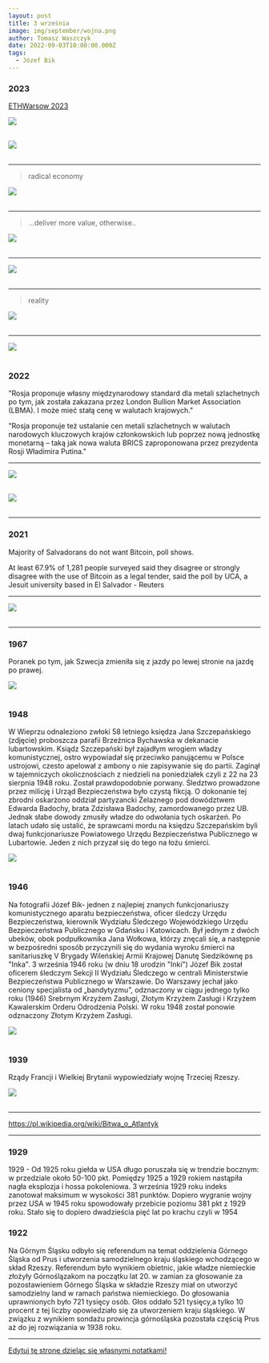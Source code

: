 ```yaml
---
layout: post
title: 3 września
image: img/september/wojna.png
author: Tomasz Waszczyk
date: 2022-09-03T10:00:00.000Z
tags:
  - Józef Bik
---
```


### 2023

[ETHWarsow 2023](https://github.com/TomaszWaszczyk/historia.waszczyk.com/tree/master/src/content/img/august/ethwarsow)

<img src="./img/august/ethwarsow/IMG_0111.JPEG"><br><br>

<img src="./img/august/ethwarsow/IMG_0087.JPEG"><br><br>

---

> radical economy

<img src="./img/august/ethwarsow/IMG_0088.JPEG"><br><br>

---

> ...deliver more value, otherwise..

<img src="./img/august/ethwarsow/IMG_0095.JPEG"><br><br>

---

<img src="./img/august/ethwarsow/IMG_0096.JPEG"><br><br>

---

> reality

<img src="./img/august/ethwarsow/IMG_0104.JPEG"><br><br>

---

<img src="./img/august/ethwarsow/IMG_0112.JPEG"><br><br>

### 2022

"Rosja proponuje własny międzynarodowy standard dla metali szlachetnych po tym, jak została zakazana przez London Bullion Market Association (LBMA). I może mieć stałą cenę w walutach krajowych."

"Rosja proponuje też ustalanie cen metali szlachetnych w walutach narodowych kluczowych krajów członkowskich lub poprzez nową jednostkę monetarną – taką jak nowa waluta BRICS zaproponowana przez prezydenta Rosji Władimira Putina."

---

<img src="./img/september/biden.jpeg"><br><br>

<img src="./img/september/communism.jpeg"><br><br>

---

### 2021

Majority of Salvadorans do not want Bitcoin, poll shows.

At least 67.9% of 1,281 people surveyed said they disagree or strongly disagree with the use of Bitcoin as a legal tender, said the poll by UCA, a Jesuit university based in El Salvador - Reuters

---

<img src="./img/september/mieszkaniapodwyzka.png"><br><br>

---

### 1967

Poranek po tym, jak Szwecja zmieniła się z jazdy po lewej stronie na jazdę po prawej.

<img src="./img/september/prawoszwecja.jpg"><br><br>

### 1948

W Wieprzu odnaleziono zwłoki 58 letniego księdza Jana Szczepańskiego (zdjęcie) proboszcza parafii Brzeźnica Bychawska w dekanacie lubartowskim.
Ksiądz Szczepański był zajadłym wrogiem władzy komunistycznej, ostro wypowiadał się przeciwko panującemu w Polsce ustrojowi, czesto apelował z ambony o nie zapisywanie się do partii.
Zaginął w tajemniczych okolicznościach z niedzieli na poniedziałek czyli z 22 na 23 sierpnia 1948 roku. Został prawdopodobnie porwany.
Śledztwo prowadzone przez milicję i Urząd Bezpieczeństwa było czystą fikcją. O dokonanie tej zbrodni oskarżono oddział partyzancki Żelaznego pod dowództwem Edwarda Badochy, brata Zdzisława Badochy, zamordowanego przez UB. Jednak słabe dowody zmusiły władze do odwołania tych oskarżeń.
Po latach udało się ustalić, że sprawcami mordu na księdzu Szczepańskim byli dwaj funkcjonariusze Powiatowego Urzędu Bezpieczeństwa Publicznego w Lubartowie. Jeden z nich przyzał się do tego na łożu śmierci.

<img src="./img/september/szczepanski.jpg"><br><br>

### 1946

Na fotografii Józef Bik- jednen z najlepiej znanych funkcjonariuszy komunistycznego aparatu bezpieczeństwa, oficer śledczy Urzędu Bezpieczeństwa, kierownik Wydziału Śledczego Wojewódzkiego Urzędu Bezpieczeństwa Publicznego w Gdańsku i Katowicach. Był jednym z dwóch ubeków, obok podpułkownika Jana Wołkowa, którzy znęcali się, a następnie w bezpośredni sposób przyczynili się do wydania wyroku śmierci na sanitariuszkę V Brygady Wileńskiej Armii Krajowej Danutę Siedzikównę ps "Inka".
3 września 1946 roku (w dniu 18 urodzin "Inki") Józef Bik został oficerem śledczym Sekcji II Wydziału Śledczego w centrali Ministerstwie Bezpieczeństwa Publicznego w Warszawie. Do Warszawy jechał jako ceniony specjalista od „bandytyzmu”, odznaczony w ciągu jednego tylko roku (1946) Srebrnym Krzyżem Zasługi, Złotym Krzyżem Zasługi i Krzyżem Kawalerskim Orderu Odrodzenia Polski. W roku 1948 został ponowie odznaczony Złotym Krzyżem Zasługi.

<img src="./img/september/bik.jpg"><br><br>

### 1939

Rządy Francji i Wielkiej Brytanii wypowiedziały wojnę Trzeciej Rzeszy.

<img src="./img/september/wojnaniemcy.jpg"><br><br>

---

https://pl.wikipedia.org/wiki/Bitwa_o_Atlantyk

---

### 1929

1929 - Od 1925 roku giełda w USA długo poruszała się w trendzie bocznym: w przedziale około 50-100 pkt. Pomiędzy 1925 a 1929 rokiem nastąpiła nagła eksplozja i hossa pokoleniowa. 3 września 1929 roku indeks zanotował maksimum w wysokości 381 punktów. Dopiero wygranie wojny przez USA w 1945 roku spowodowały przebicie poziomu 381 pkt z 1929 roku. Stało się to dopiero dwadzieścia pięć lat po krachu czyli w 1954

### 1922

Na Górnym Śląsku odbyło się referendum na temat oddzielenia Górnego Śląska od Prus i utworzenia samodzielnego kraju śląskiego wchodzącego w skład Rzeszy.
Referendum było wynikiem obietnic, jakie władze niemieckie złożyły Górnoślązakom na początku lat 20. w zamian za głosowanie za
pozostawieniem Górnego Śląska w składzie Rzeszy miał on utworzyć samodzielny land w ramach państwa niemieckiego.
Do głosowania uprawnionych było 721 tysięcy osób. Głos oddało 521 tysięcy,a tylko 10 procent z tej liczby opowiedziało się za utworzeniem kraju śląskiego.
W związku z wynikiem sondażu prowincja górnośląska pozostała częścią Prus aż do jej rozwiązania w 1938 roku.

---

<a href="https://github.com/TomaszWaszczyk/historia.waszczyk.com/edit/master/src/content/september-3.md" target="_blank">Edytuj tę stronę dzieląc się własnymi notatkami!</a>
